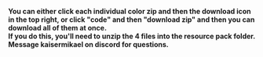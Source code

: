 **You can either click each individual color zip and then the download icon in the top right, or click "code" and then "download zip" and then you can download all of them at once.**\
**If you do this, you'll need to unzip the 4 files into the resource pack folder.**\
**Message kaisermikael on discord for questions.**
